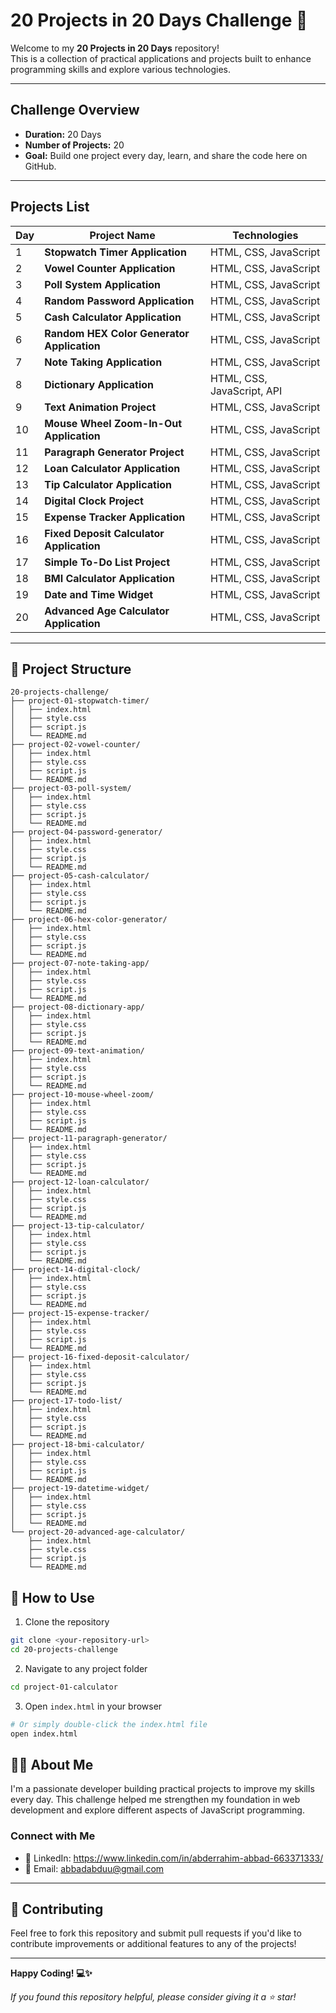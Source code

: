 # 20 Projects in 20 Days Challenge 🚀

Welcome to my **20 Projects in 20 Days** repository!  
This is a collection of practical applications and projects built to enhance programming skills and explore various technologies.

---

## Challenge Overview

- **Duration:** 20 Days  
- **Number of Projects:** 20 
- **Goal:** Build one project every day, learn, and share the code here on GitHub.

---

## Projects List

| Day | Project Name | Technologies |
|-----|--------------|--------------|
| 1 | **Stopwatch Timer Application** | HTML, CSS, JavaScript |
| 2 | **Vowel Counter Application** | HTML, CSS, JavaScript |
| 3 | **Poll System Application** | HTML, CSS, JavaScript |
| 4 | **Random Password Application** | HTML, CSS, JavaScript |
| 5 | **Cash Calculator Application** | HTML, CSS, JavaScript |
| 6 | **Random HEX Color Generator Application** | HTML, CSS, JavaScript |
| 7 | **Note Taking Application** | HTML, CSS, JavaScript |
| 8 | **Dictionary Application** | HTML, CSS, JavaScript, API |
| 9 | **Text Animation Project** | HTML, CSS, JavaScript |
| 10 | **Mouse Wheel Zoom-In-Out Application** | HTML, CSS, JavaScript |
| 11 | **Paragraph Generator Project** | HTML, CSS, JavaScript |
| 12 | **Loan Calculator Application** | HTML, CSS, JavaScript |
| 13 | **Tip Calculator Application** | HTML, CSS, JavaScript |
| 14 | **Digital Clock Project** | HTML, CSS, JavaScript |
| 15 | **Expense Tracker Application** | HTML, CSS, JavaScript |
| 16 | **Fixed Deposit Calculator Application** | HTML, CSS, JavaScript |
| 17 | **Simple To-Do List Project** | HTML, CSS, JavaScript |
| 18 | **BMI Calculator Application** | HTML, CSS, JavaScript |
| 19 | **Date and Time Widget** | HTML, CSS, JavaScript |
| 20 | **Advanced Age Calculator Application** | HTML, CSS, JavaScript |

---

## 📁 Project Structure

```
20-projects-challenge/
├── project-01-stopwatch-timer/
│   ├── index.html
│   ├── style.css
│   ├── script.js
│   └── README.md
├── project-02-vowel-counter/
│   ├── index.html
│   ├── style.css
│   ├── script.js
│   └── README.md
├── project-03-poll-system/
│   ├── index.html
│   ├── style.css
│   ├── script.js
│   └── README.md
├── project-04-password-generator/
│   ├── index.html
│   ├── style.css
│   ├── script.js
│   └── README.md
├── project-05-cash-calculator/
│   ├── index.html
│   ├── style.css
│   ├── script.js
│   └── README.md
├── project-06-hex-color-generator/
│   ├── index.html
│   ├── style.css
│   ├── script.js
│   └── README.md
├── project-07-note-taking-app/
│   ├── index.html
│   ├── style.css
│   ├── script.js
│   └── README.md
├── project-08-dictionary-app/
│   ├── index.html
│   ├── style.css
│   ├── script.js
│   └── README.md
├── project-09-text-animation/
│   ├── index.html
│   ├── style.css
│   ├── script.js
│   └── README.md
├── project-10-mouse-wheel-zoom/
│   ├── index.html
│   ├── style.css
│   ├── script.js
│   └── README.md
├── project-11-paragraph-generator/
│   ├── index.html
│   ├── style.css
│   ├── script.js
│   └── README.md
├── project-12-loan-calculator/
│   ├── index.html
│   ├── style.css
│   ├── script.js
│   └── README.md
├── project-13-tip-calculator/
│   ├── index.html
│   ├── style.css
│   ├── script.js
│   └── README.md
├── project-14-digital-clock/
│   ├── index.html
│   ├── style.css
│   ├── script.js
│   └── README.md
├── project-15-expense-tracker/
│   ├── index.html
│   ├── style.css
│   ├── script.js
│   └── README.md
├── project-16-fixed-deposit-calculator/
│   ├── index.html
│   ├── style.css
│   ├── script.js
│   └── README.md
├── project-17-todo-list/
│   ├── index.html
│   ├── style.css
│   ├── script.js
│   └── README.md
├── project-18-bmi-calculator/
│   ├── index.html
│   ├── style.css
│   ├── script.js
│   └── README.md
├── project-19-datetime-widget/
│   ├── index.html
│   ├── style.css
│   ├── script.js
│   └── README.md
└── project-20-advanced-age-calculator/
    ├── index.html
    ├── style.css
    ├── script.js
    └── README.md
```

## 🚀 How to Use

1. Clone the repository
```bash
git clone <your-repository-url>
cd 20-projects-challenge
```

2. Navigate to any project folder
```bash
cd project-01-calculator
```

3. Open `index.html` in your browser
```bash
# Or simply double-click the index.html file
open index.html
```


## 👨‍💻 About Me

I'm a passionate developer building practical projects to improve my skills every day. This challenge helped me strengthen my foundation in web development and explore different aspects of JavaScript programming.

### Connect with Me
- 💼 LinkedIn: https://www.linkedin.com/in/abderrahim-abbad-663371333/
- 📧 Email: abbadabduu@gmail.com

---

## 🤝 Contributing

Feel free to fork this repository and submit pull requests if you'd like to contribute improvements or additional features to any of the projects!

---

**Happy Coding! 💻✨**

*If you found this repository helpful, please consider giving it a ⭐ star!*